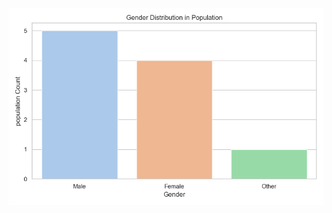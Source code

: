 ![image alt](https://github.com/Russellvalentino637/PRODIGY_DS_01/blob/0f73b0cc7f7fdbf1b328fbb6543385faaa91e9e5/gender_distribution.png)
